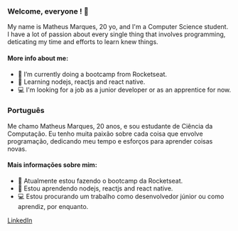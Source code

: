 ### Welcome, everyone ! 👋

My name is Matheus Marques, 20 yo, and I'm a Computer Science student. 
I have a lot of passion about every single thing that involves programming, deticating my time and efforts to learn knew things.

#### More info about me:

- 🔭 I’m currently doing a bootcamp from Rocketseat.
- 📗 Learning nodejs, reactjs and react native. 
- 💻 I'm looking for a job as a junior developer or as an apprentice for now.  

### Português

Me chamo Matheus Marques, 20 anos, e sou estudante de Ciência da Computação.
Eu tenho muita paixão sobre cada coisa que envolve programação, dedicando meu tempo e esforços para aprender coisas novas.

#### Mais informações sobre mim:

-  🔭 Atualmente estou fazendo o bootcamp da Rocketseat.
-  📗 Estou aprendendo nodejs, reactjs and react native. 
-  💻 Estou procurando um trabalho como desenvolvedor júnior ou como aprendiz, por enquanto.

[LinkedIn](https://www.linkedin.com/in/matheus-marques-0558921b4/)
